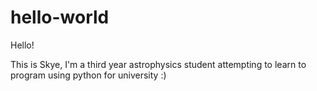 # hello-world

Hello!

This is Skye, I'm a third year astrophysics student attempting to learn to program using python for university :)
